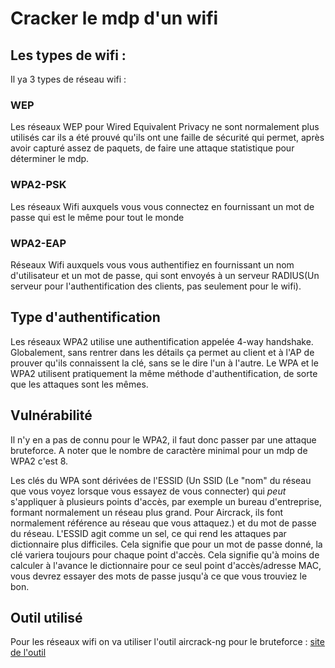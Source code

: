 # Cracker le mdp d'un wifi

## Les types de wifi :

Il ya 3 types de réseau wifi : 

### WEP 

Les réseaux WEP pour Wired Equivalent Privacy ne sont normalement plus utilisés car ils a été prouvé qu'ils ont une faille de sécurité qui permet, après avoir capturé assez de paquets, de faire une attaque statistique pour déterminer le mdp.

### WPA2-PSK

Les réseaux Wifi auxquels vous vous connectez en fournissant un mot de passe qui est le même pour tout le monde

### WPA2-EAP

Réseaux Wifi auxquels vous vous authentifiez en fournissant un nom d'utilisateur et un mot de passe, qui sont envoyés à un serveur RADIUS(Un serveur pour l'authentification des clients, pas seulement pour le wifi).

## Type d'authentification

Les réseaux WPA2 utilise une authentification appelée 4-way handshake. Globalement, sans rentrer dans les détails ça permet au client et à l'AP de prouver qu'ils connaissent la clé, sans se le dire l'un à l'autre. Le WPA et le WPA2 utilisent pratiquement la même méthode d'authentification, de sorte que les attaques sont les mêmes.

## Vulnérabilité

Il n'y en a pas de connu pour le WPA2, il faut donc passer par une attaque bruteforce.
A noter que le nombre de caractère minimal pour un mdp de WPA2 c'est 8.

Les clés du WPA sont dérivées de l'ESSID (Un SSID (Le "nom" du réseau que vous voyez lorsque vous essayez de vous connecter) qui *peut* s'appliquer à plusieurs points d'accès, par exemple un bureau d'entreprise, formant normalement un réseau plus grand. Pour Aircrack, ils font normalement référence au réseau que vous attaquez.) et du mot de passe du réseau. L'ESSID agit comme un sel, ce qui rend les attaques par dictionnaire plus difficiles. Cela signifie que pour un mot de passe donné, la clé variera toujours pour chaque point d'accès. Cela signifie qu'à moins de calculer à l'avance le dictionnaire pour ce seul point d'accès/adresse MAC, vous devrez essayer des mots de passe jusqu'à ce que vous trouviez le bon.

## Outil utilisé

Pour les réseaux wifi on va utiliser l'outil aircrack-ng pour le bruteforce : [site de l'outil](https://aircrack-ng.org)

